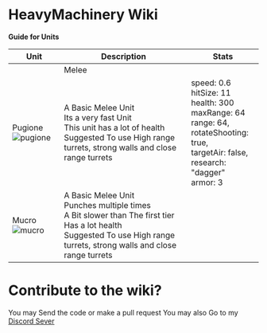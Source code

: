 # HeavyMachinery Wiki

**Guide for Units**

| **Unit** | **Description** | **Stats**|
|---|---|---|
||Melee||
| Pugione ![pugione](https://github.com/Zeniku/HeavyMachinery-Wiki/blob/master/images/units/pugione-full.png) |A Basic Melee Unit <br /> Its a very fast Unit <br /> This unit has a lot of health <br/> Suggested To use High range turrets, strong walls and close range turrets|speed: 0.6 <br />hitSize: 11<br />health: 300<br />maxRange: 64<br />range: 64,<br />rotateShooting: true,<br />targetAir: false,<br />research: "dagger"<br />armor: 3
| Mucro ![mucro](https://github.com/Zeniku/HeavyMachinery-Wiki/blob/master/images/units/mucro-full.png) |A Basic Melee Unit <br /> Punches multiple times<br /> A Bit slower than The first tier<br /> Has a lot health <br/> Suggested To use High range turrets, strong walls and close range turrets||

# Contribute to the wiki?
You may Send the code
or make a pull request
You may also Go to my [Discord Sever](https://discord.gg/bWBGyty)